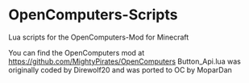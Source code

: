 # OpenComputers-Scripts
Lua scripts for the OpenComputers-Mod for Minecraft

You can find the OpenComputers mod at https://github.com/MightyPirates/OpenComputers
Button_Api.lua was originally coded by Direwolf20 and was ported to OC by MoparDan
